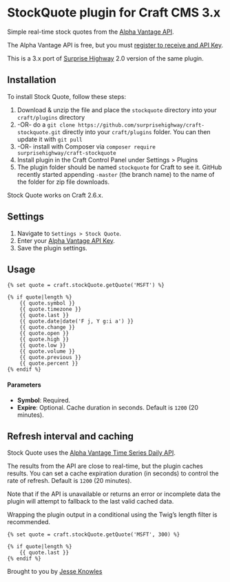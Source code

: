 # StockQuote plugin for Craft CMS 3.x

Simple real-time stock quotes from the [Alpha Vantage API](https://www.alphavantage.co/documentation/).

The Alpha Vantage API is free, but you must [register to receive and API Key](https://www.alphavantage.co/support/#api-key).

This is a 3.x port of [Surprise Highway](https://github.com/surprisehighway/craft-stockquote) 2.0 version of the same plugin.

## Installation

To install Stock Quote, follow these steps:

1. Download & unzip the file and place the `stockquote` directory into your `craft/plugins` directory
2.  -OR- do a `git clone https://github.com/surprisehighway/craft-stockquote.git` directly into your `craft/plugins` folder.  You can then update it with `git pull`
3.  -OR- install with Composer via `composer require surprisehighway/craft-stockquote`
4. Install plugin in the Craft Control Panel under Settings > Plugins
5. The plugin folder should be named `stockquote` for Craft to see it.  GitHub recently started appending `-master` (the branch name) to the name of the folder for zip file downloads.

Stock Quote works on Craft 2.6.x.

## Settings

1. Navigate to `Settings > Stock Quote`.
2. Enter your [Alpha Vantage API Key](https://www.alphavantage.co/support/#api-key).
3. Save the plugin settings.

## Usage

```
{% set quote = craft.stockQuote.getQuote('MSFT') %}

{% if quote|length %}
	{{ quote.symbol }}
	{{ quote.timezone }}
	{{ quote.last }}
	{{ quote.date|date('F j, Y g:i a') }}
	{{ quote.change }}
	{{ quote.open }}
	{{ quote.high }}
	{{ quote.low }}
	{{ quote.volume }}
	{{ quote.previous }}
	{{ quote.percent }}
{% endif %}
```

#### Parameters

* **Symbol**: Required.    
* **Expire**: Optional. Cache duration in seconds. Default is `1200` (20 minutes).

## Refresh interval and caching

Stock Quote uses the [Alpha Vantage Time Series Daily API](https://www.alphavantage.co/documentation/#daily). 

The results from the API are close to real-time, but the plugin caches results. You can set a cache expiration duration (in seconds) to control the rate of refresh. Default is `1200` (20 minutes).

Note that if the API is unavailable or returns an error or incomplete data the plugin will attempt to fallback to the last valid cached data.

Wrapping the plugin output in a conditional using the Twig’s length filter is recommended.

```
{% set quote = craft.stockQuote.getQuote('MSFT', 300) %}

{% if quote|length %}
	{{ quote.last }}
{% endif %}
```

Brought to you by [Jesse Knowles](http://www.jesseknowles.com)
